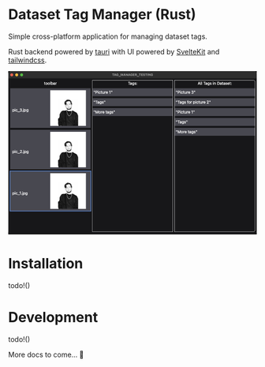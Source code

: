# Dataset Tag Manager (Rust)

Simple cross-platform application for managing dataset tags.

Rust backend powered by [tauri](https://tauri.app/) with UI powered by [SvelteKit](https://kit.svelte.dev/) and [tailwindcss](https://tailwindcss.com/).

![Screenshot](./docs/images/image_1.png)

# Installation
todo!()

# Development
todo!()

More docs to come... 💜